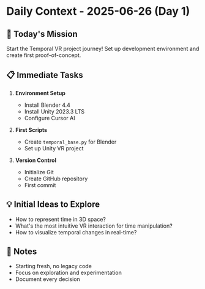 # Daily Context - 2025-06-26 (Day 1)

## 🎯 Today's Mission
Start the Temporal VR project journey! Set up development environment and create first proof-of-concept.

## 📋 Immediate Tasks
1. **Environment Setup**
   - Install Blender 4.4
   - Install Unity 2023.3 LTS
   - Configure Cursor AI

2. **First Scripts**
   - Create `temporal_base.py` for Blender
   - Set up Unity VR project

3. **Version Control**
   - Initialize Git
   - Create GitHub repository
   - First commit

## 💡 Initial Ideas to Explore
- How to represent time in 3D space?
- What's the most intuitive VR interaction for time manipulation?
- How to visualize temporal changes in real-time?

## 📝 Notes
- Starting fresh, no legacy code
- Focus on exploration and experimentation
- Document every decision